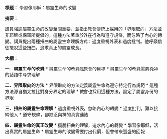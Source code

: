 **標題：** 學習像耶穌：屬靈生命的改變

**摘要：**

講員強調屬靈生命的改變至關重要，並指出教會傳統上採用的「界限取向」方法並非耶穌或保羅所提倡的。這種方法著重於外在行為和遵守規條，而忽略了內心的轉變。講員提出兩種扭曲的屬靈生命理解方式：過度重視外表和過度批判。他呼籲信徒擺脫這些扭曲，追求真正的屬靈成長。

**大綱：**

**一、屬靈生命的改變**
    * 屬靈生命的改變是教會的目標
    * 屬靈生命的改變需要從神的話語中尋求理解

**二、界限取向的方法**
    * 界限取向的方法定義屬靈生命為遵守特定行為規範
    * 這種方法源自猶太拉比對身分界定的理解
    * 教會也採用這種方法，設定了屬靈身份的界限

**三、扭曲的屬靈生命理解**
    * 過度重視外表，忽略內心的轉變
    * 過度批判，難以接納他人
    * 遵守規條，卻缺乏與神的真實連結

**四、屬靈生命的真正改變**
    * 擺脫扭曲的理解，追求內心的轉變
    * 學習像耶穌，活出真實的屬靈生命
    * 屬靈生命的改變需要付出代價，但會帶來豐盛的回報
